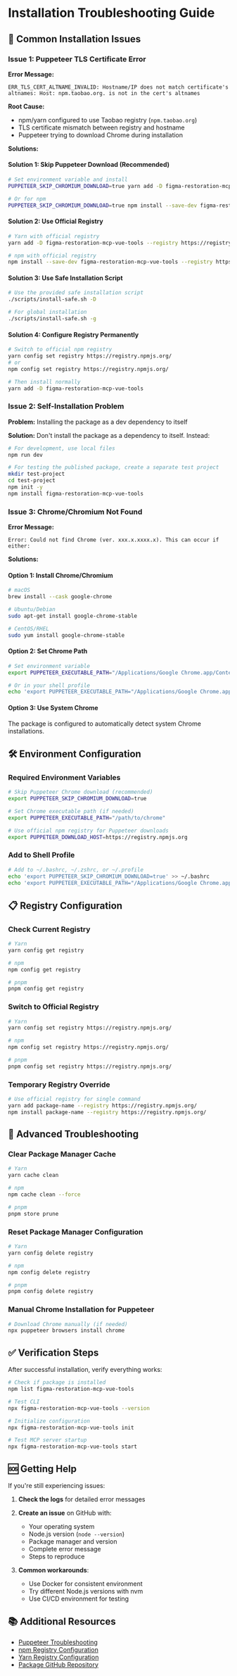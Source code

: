 # Installation Troubleshooting Guide

## 🚨 Common Installation Issues

### Issue 1: Puppeteer TLS Certificate Error

**Error Message:**
```
ERR_TLS_CERT_ALTNAME_INVALID: Hostname/IP does not match certificate's altnames: Host: npm.taobao.org. is not in the cert's altnames
```

**Root Cause:**
- npm/yarn configured to use Taobao registry (`npm.taobao.org`)
- TLS certificate mismatch between registry and hostname
- Puppeteer trying to download Chrome during installation

**Solutions:**

#### Solution 1: Skip Puppeteer Download (Recommended)
```bash
# Set environment variable and install
PUPPETEER_SKIP_CHROMIUM_DOWNLOAD=true yarn add -D figma-restoration-mcp-vue-tools

# Or for npm
PUPPETEER_SKIP_CHROMIUM_DOWNLOAD=true npm install --save-dev figma-restoration-mcp-vue-tools
```

#### Solution 2: Use Official Registry
```bash
# Yarn with official registry
yarn add -D figma-restoration-mcp-vue-tools --registry https://registry.npmjs.org/

# npm with official registry
npm install --save-dev figma-restoration-mcp-vue-tools --registry https://registry.npmjs.org/
```

#### Solution 3: Use Safe Installation Script
```bash
# Use the provided safe installation script
./scripts/install-safe.sh -D

# For global installation
./scripts/install-safe.sh -g
```

#### Solution 4: Configure Registry Permanently
```bash
# Switch to official npm registry
yarn config set registry https://registry.npmjs.org/
# or
npm config set registry https://registry.npmjs.org/

# Then install normally
yarn add -D figma-restoration-mcp-vue-tools
```

### Issue 2: Self-Installation Problem

**Problem:** Installing the package as a dev dependency to itself

**Solution:** Don't install the package as a dependency to itself. Instead:

```bash
# For development, use local files
npm run dev

# For testing the published package, create a separate test project
mkdir test-project
cd test-project
npm init -y
npm install figma-restoration-mcp-vue-tools
```

### Issue 3: Chrome/Chromium Not Found

**Error Message:**
```
Error: Could not find Chrome (ver. xxx.x.xxxx.x). This can occur if either:
```

**Solutions:**

#### Option 1: Install Chrome/Chromium
```bash
# macOS
brew install --cask google-chrome

# Ubuntu/Debian
sudo apt-get install google-chrome-stable

# CentOS/RHEL
sudo yum install google-chrome-stable
```

#### Option 2: Set Chrome Path
```bash
# Set environment variable
export PUPPETEER_EXECUTABLE_PATH="/Applications/Google Chrome.app/Contents/MacOS/Google Chrome"

# Or in your shell profile
echo 'export PUPPETEER_EXECUTABLE_PATH="/Applications/Google Chrome.app/Contents/MacOS/Google Chrome"' >> ~/.bashrc
```

#### Option 3: Use System Chrome
The package is configured to automatically detect system Chrome installations.

## 🛠️ Environment Configuration

### Required Environment Variables

```bash
# Skip Puppeteer Chrome download (recommended)
export PUPPETEER_SKIP_CHROMIUM_DOWNLOAD=true

# Set Chrome executable path (if needed)
export PUPPETEER_EXECUTABLE_PATH="/path/to/chrome"

# Use official npm registry for Puppeteer downloads
export PUPPETEER_DOWNLOAD_HOST=https://registry.npmjs.org
```

### Add to Shell Profile

```bash
# Add to ~/.bashrc, ~/.zshrc, or ~/.profile
echo 'export PUPPETEER_SKIP_CHROMIUM_DOWNLOAD=true' >> ~/.bashrc
echo 'export PUPPETEER_EXECUTABLE_PATH="/Applications/Google Chrome.app/Contents/MacOS/Google Chrome"' >> ~/.bashrc
```

## 📋 Registry Configuration

### Check Current Registry
```bash
# Yarn
yarn config get registry

# npm
npm config get registry

# pnpm
pnpm config get registry
```

### Switch to Official Registry
```bash
# Yarn
yarn config set registry https://registry.npmjs.org/

# npm
npm config set registry https://registry.npmjs.org/

# pnpm
pnpm config set registry https://registry.npmjs.org/
```

### Temporary Registry Override
```bash
# Use official registry for single command
yarn add package-name --registry https://registry.npmjs.org/
npm install package-name --registry https://registry.npmjs.org/
```

## 🔧 Advanced Troubleshooting

### Clear Package Manager Cache
```bash
# Yarn
yarn cache clean

# npm
npm cache clean --force

# pnpm
pnpm store prune
```

### Reset Package Manager Configuration
```bash
# Yarn
yarn config delete registry

# npm
npm config delete registry

# pnpm
pnpm config delete registry
```

### Manual Chrome Installation for Puppeteer
```bash
# Download Chrome manually (if needed)
npx puppeteer browsers install chrome
```

## ✅ Verification Steps

After successful installation, verify everything works:

```bash
# Check if package is installed
npm list figma-restoration-mcp-vue-tools

# Test CLI
npx figma-restoration-mcp-vue-tools --version

# Initialize configuration
npx figma-restoration-mcp-vue-tools init

# Test MCP server startup
npx figma-restoration-mcp-vue-tools start
```

## 🆘 Getting Help

If you're still experiencing issues:

1. **Check the logs** for detailed error messages
2. **Create an issue** on GitHub with:
   - Your operating system
   - Node.js version (`node --version`)
   - Package manager and version
   - Complete error message
   - Steps to reproduce

3. **Common workarounds**:
   - Use Docker for consistent environment
   - Try different Node.js versions with nvm
   - Use CI/CD environment for testing

## 📚 Additional Resources

- [Puppeteer Troubleshooting](https://pptr.dev/troubleshooting)
- [npm Registry Configuration](https://docs.npmjs.com/cli/v7/using-npm/config)
- [Yarn Registry Configuration](https://yarnpkg.com/configuration/yarnrc)
- [Package GitHub Repository](https://github.com/tianmuji/figma-restoration-mcp-vue-tools)
